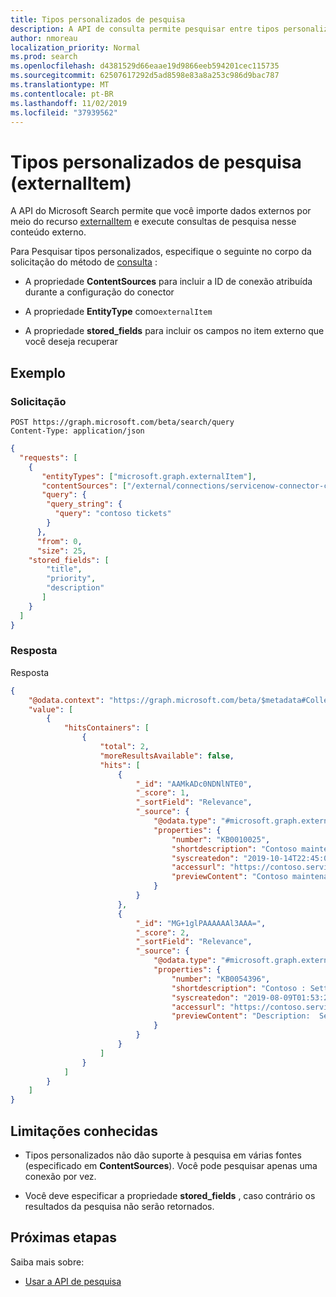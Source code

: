 ```yaml
---
title: Tipos personalizados de pesquisa
description: A API de consulta permite pesquisar entre tipos personalizados ingeridos por meio da API de indexação.
author: nmoreau
localization_priority: Normal
ms.prod: search
ms.openlocfilehash: d4381529d66eaae19d9866eeb594201cec115735
ms.sourcegitcommit: 62507617292d5ad8598e83a8a253c986d9bac787
ms.translationtype: MT
ms.contentlocale: pt-BR
ms.lasthandoff: 11/02/2019
ms.locfileid: "37939562"
---
```

# <a name="search-custom-types-externalitem"></a>Tipos personalizados de pesquisa (externalItem)

A API do Microsoft Search permite que você importe dados externos por meio do recurso [externalItem](/graph/api/resources/externalitem?view=graph-rest-beta) e execute consultas de pesquisa nesse conteúdo externo.

Para Pesquisar tipos personalizados, especifique o seguinte no corpo da solicitação do método de [consulta](/graph/api/search-query?view=graph-rest-beta) :

- A propriedade **ContentSources** para incluir a ID de conexão atribuída durante a configuração do conector

- A propriedade **EntityType** como`externalItem`

- A propriedade **stored_fields** para incluir os campos no item externo que você deseja recuperar

## <a name="example"></a>Exemplo

### <a name="request"></a>Solicitação

```HTTP
POST https://graph.microsoft.com/beta/search/query
Content-Type: application/json
```

```json
{
  "requests": [
    {
       "entityTypes": ["microsoft.graph.externalItem"],
       "contentSources": ["/external/connections/servicenow-connector-contoso"],
       "query": {
        "query_string": {
          "query": "contoso tickets"
        }
      },
      "from": 0,
      "size": 25,
    "stored_fields": [
        "title",
        "priority",
        "description"
       ]
    }
  ]
}
```
### <a name="response"></a>Resposta

Resposta

```Json
{
    "@odata.context": "https://graph.microsoft.com/beta/$metadata#Collection(microsoft.graph.searchResponse)",
    "value": [
        {
            "hitsContainers": [
                {
                    "total": 2,
                    "moreResultsAvailable": false,
                    "hits": [
                        {
                            "_id": "AAMkADc0NDNlNTE0",
                            "_score": 1,
                            "_sortField": "Relevance",
                            "_source": {
                                "@odata.type": "#microsoft.graph.externalItem",
                                "properties": {
                                    "number": "KB0010025",
                                    "shortdescription": "Contoso maintenance guidelines",
                                    "syscreatedon": "2019-10-14T22:45:02Z",
                                    "accessurl": "https://contoso.service-now.com/kb_view.do?sys_kb_id=6b5465781ba000104793877ddc4bcb81",
                                    "previewContent": "Contoso maintenance guidelines"
                                }
                            }
                        },
                        {
                            "_id": "MG+1glPAAAAAAl3AAA=",
                            "_score": 2,
                            "_sortField": "Relevance",
                            "_source": {
                                "@odata.type": "#microsoft.graph.externalItem",
                                "properties": {
                                    "number": "KB0054396",
                                    "shortdescription": "Contoso : Setting Office for the first time.",
                                    "syscreatedon": "2019-08-09T01:53:26Z",
                                    "accessurl": "https://contoso.service-now.com/kb_view.do?sys_kb_id=004d8d931b0733004793877ddc4bcb29",
                                    "previewContent": "Description:  Setting Office for the first time.  Resolution:    To setup any Office app for the first time, tap any Office app like Word to launch it.    Tap Sign in if you already have a Microsoft Account or an Office 365 work or school account."
                                }
                            }
                        }
                    ]
                }
            ]
        }
    ]
}
```


## <a name="known-limitations"></a>Limitações conhecidas

- Tipos personalizados não dão suporte à pesquisa em várias fontes (especificado em **ContentSources**). Você pode pesquisar apenas uma conexão por vez.

- Você deve especificar a propriedade **stored_fields** , caso contrário os resultados da pesquisa não serão retornados.

## <a name="next-steps"></a>Próximas etapas

Saiba mais sobre:

- [Usar a API de pesquisa](/graph/api/resources/search-api-overview?view=graph-rest-beta)